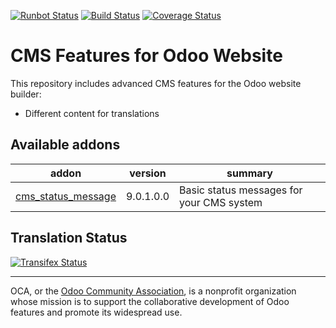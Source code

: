 [![Runbot Status](https://runbot.odoo-community.org/runbot/badge/flat/225/9.0.svg)](https://runbot.odoo-community.org/runbot/repo/github-com-oca-website-cms-225)
[![Build Status](https://travis-ci.org/OCA/website-cms.svg?branch=9.0)](https://travis-ci.org/OCA/website-cms)
[![Coverage Status](https://coveralls.io/repos/OCA/website-cms/badge.svg?branch=9.0&service=github)](https://coveralls.io/github/OCA/website-cms?branch=9.0)

CMS Features for Odoo Website
=============================

This repository includes advanced CMS features for the Odoo website builder:

* Different content for translations

[//]: # (addons)
Available addons
----------------
addon | version | summary
--- | --- | ---
[cms_status_message](cms_status_message/) | 9.0.1.0.0 | Basic status messages for your CMS system

[//]: # (end addons)

Translation Status
------------------
[![Transifex Status](https://www.transifex.com/projects/p/OCA-website-cms-9-0/chart/image_png)](https://www.transifex.com/projects/p/${ORG_NAME}-website-cms-website-cms)

----

OCA, or the [Odoo Community Association](http://odoo-community.org/), is a nonprofit organization whose
mission is to support the collaborative development of Odoo features and
promote its widespread use.
